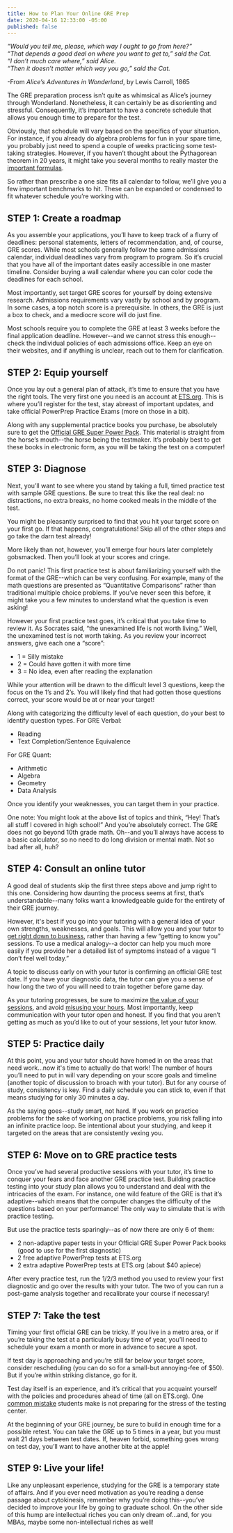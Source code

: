 ```yaml
---
title: How to Plan Your Online GRE Prep
date: 2020-04-16 12:33:00 -05:00
published: false
---
```


*“Would you tell me, please, which way I ought to go from here?”<br />
“That depends a good deal on where you want to get to,” said the Cat.<br />
“I don’t much care where,” said Alice.<br />
“Then it doesn’t matter which way you go,” said the Cat.*<br />

-From *Alice’s Adventures in Wonderland*, by Lewis Carroll, 1865

The GRE preparation process isn’t quite as whimsical as Alice’s journey through Wonderland. Nonetheless, it can certainly be as disorienting and stressful. Consequently, it’s important to have a concrete schedule that allows you enough time to prepare for the test.

Obviously, that schedule will vary based on the specifics of your situation. For instance, if you already do algebra problems for fun in your spare time, you probably just need to spend a couple of weeks practicing some test-taking strategies. However, if you haven’t thought about the Pythagorean theorem in 20 years, it might take you several months to really master the [important formulas](https://www.wyzant.com/blog/gre-math-formulas/).

So rather than prescribe a one size fits all calendar to follow, we’ll give you a few important benchmarks to hit. These can be expanded or condensed to fit whatever schedule you’re working with. 

## STEP 1: Create a roadmap

As you assemble your applications, you’ll have to keep track of a flurry of deadlines: personal statements, letters of recommendation, and, of course, GRE scores. While most schools generally follow the same admissions calendar, individual deadlines vary from program to program. So it’s crucial that you have all of the important dates easily accessible in one master timeline. Consider buying a wall calendar where you can color code the deadlines for each school. 

Most importantly, set target GRE scores for yourself by doing extensive research. Admissions requirements vary vastly by school and by program. In some cases, a top notch score is a prerequisite. In others, the GRE is just a box to check, and a mediocre score will do just fine.

Most schools require you to complete the GRE at least 3 weeks before the final application deadline. However--and we cannot stress this enough--check the individual policies of each admissions office. Keep an eye on their websites, and if anything is unclear, reach out to them for clarification.

## STEP 2: Equip yourself

Once you lay out a general plan of attack, it’s time to ensure that you have the right tools. The very first one you need is an account at [ETS.org](http://www.ets.org). This is where you’ll register for the test, stay abreast of important updates, and take official PowerPrep Practice Exams (more on those in a bit).

Along with any supplemental practice books you purchase, be absolutely sure to get the [Official GRE Super Power Pack](https://www.amazon.com/Official-Super-Power-Pack-Second/dp/1260026396/ref=sr_1_1?crid=2KV5XP801P2QQ&dchild=1&keywords=official+gre+super+power+pack&qid=1586752767&sprefix=official+gre+super%2Caps%2C275&sr=8-1). This material is straight from the horse’s mouth--the horse being the testmaker. It’s probably best to get these books in electronic form, as you will be taking the test on a computer!

## STEP 3: Diagnose

Next, you’ll want to see where you stand by taking a full, timed practice test with sample GRE questions. Be sure to treat this like the real deal: no distractions, no extra breaks, no home cooked meals in the middle of the test. 

You might be pleasantly surprised to find that you hit your target score on your first go. If that happens, congratulations! Skip all of the other steps and go take the darn test already!

More likely than not, however, you’ll emerge four hours later completely gobsmacked. Then you’ll look at your scores and cringe. 

Do not panic! This first practice test is about familiarizing yourself with the format of the GRE--which can be very confusing. For example, many of the math questions are presented as “Quantitative Comparisons” rather than traditional multiple choice problems. If you’ve never seen this before, it might take you a few minutes to understand what the question is even asking!

However your first practice test goes, it’s critical that you take time to review it. As Socrates said, “the unexamined life is not worth living.” Well, the unexamined test is not worth taking. As you review your incorrect answers, give each one a “score”:

* 1 = Silly mistake
* 2 = Could have gotten it with more time
* 3 = No idea, even after reading the explanation

While your attention will be drawn to the difficult level 3 questions, keep the focus on the 1’s and 2’s. You will likely find that had gotten those questions correct, your score would be at or near your target!

Along with categorizing the difficulty level of each question, do your best to identify question types. For GRE Verbal:

* Reading
* Text Completion/Sentence Equivalence

For GRE Quant:

* Arithmetic
* Algebra
* Geometry
* Data Analysis

Once you identify your weaknesses, you can target them in your practice.

One note: You might look at the above list of topics and think, “Hey! That’s all stuff I covered in high school!” And you’re absolutely correct. The GRE does not go beyond 10th grade math. Oh--and you’ll always have access to a basic calculator, so no need to do long division or mental math. Not so bad after all, huh?

## STEP 4: Consult an online tutor

A good deal of students skip the first three steps above and jump right to this one. Considering how daunting the process seems at first, that’s understandable--many folks want a knowledgeable guide for the entirety of their GRE journey.

However, it's best if you go into your tutoring with a general idea of your own strengths, weaknesses, and goals. This will allow you and your tutor to [get right down to business](https://www.wyzant.com/GRE_tutors.aspx), rather than having a few “getting to know you” sessions. To use a medical analogy--a doctor can help you much more easily if you provide her a detailed list of symptoms instead of a vague “I don’t feel well today.” 

A topic to discuss early on with your tutor is confirming an official GRE test date. If you have your diagnostic data, the tutor can give you a sense of how long the two of you will need to train together before game day.

As your tutoring progresses, be sure to maximize [the value of your sessions](https://www.wyzant.com/blog/cost-of-tutoring/), and avoid [misusing your hours](https://www.wyzant.com/blog/gre-prep/). Most importantly, keep communication with your tutor open and honest. If you find that you aren’t getting as much as you’d like to out of your sessions, let your tutor know. 

## STEP 5: Practice daily

At this point, you and your tutor should have homed in on the areas that need work...now it's time to actually do that work! The number of hours you’ll need to put in will vary depending on your score goals and timeline (another topic of discussion to broach with your tutor). But for any course of study, consistency is key. Find a daily schedule you can stick to, even if that means studying for only 30 minutes a day.

As the saying goes--study smart, not hard. If you work on practice problems for the sake of working on practice problems, you risk falling into an infinite practice loop. Be intentional about your studying, and keep it targeted on the areas that are consistently vexing you.

## STEP 6: Move on to GRE practice tests

Once you’ve had several productive sessions with your tutor, it’s time to conquer your fears and face another GRE practice test. Building practice testing into your study plan allows you to understand and deal with the intricacies of the exam. For instance, one wild feature of the GRE is that it’s adaptive--which means that the computer changes the difficulty of the questions based on your performance! The only way to simulate that is with practice testing.

But use the practice tests sparingly--as of now there are only 6 of them:

* 2 non-adaptive paper tests in your Official GRE Super Power Pack books (good to use for the first diagnostic)
* 2 free adaptive PowerPrep tests at ETS.org
* 2 extra adaptive PowerPrep tests at ETS.org (about $40 apiece)

After every practice test, run the 1/2/3 method you used to review your first diagnostic and go over the results with your tutor. The two of you can run a post-game analysis together and recalibrate your course if necessary!

## STEP 7: Take the test

Timing your first official GRE can be tricky. If you live in a metro area, or if you’re taking the test at a particularly busy time of year, you’ll need to schedule your exam a month or more in advance to secure a spot.

If test day is approaching and you’re still far below your target score, consider rescheduling (you can do so for a small-but annoying-fee of $50). But if you’re within striking distance, go for it.

Test day itself is an experience, and it’s critical that you acquaint yourself with the policies and procedures ahead of time (all on ETS.org). One [common mistake](https://www.wyzant.com/blog/gre-prep/) students make is not preparing for the stress of the testing center.

At the beginning of your GRE journey, be sure to build in enough time for a possible retest. You can take the GRE up to 5 times in a year, but you must wait 21 days between test dates. If, heaven forbid, something goes wrong on test day, you’ll want to have another bite at the apple!

## STEP 9: Live your life!

Like any unpleasant experience, studying for the GRE is a temporary state of affairs. And if you ever need motivation as you’re reading a dense passage about cytokinesis, remember why you’re doing this--you’ve decided to improve your life by going to graduate school. On the other side of this hump are intellectual riches you can only dream of...and, for you MBAs, maybe some non-intellectual riches as well!

